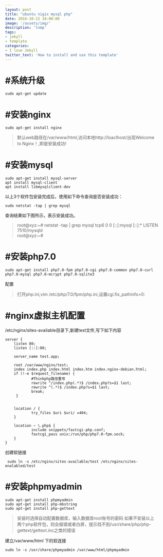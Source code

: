 ```yaml
---
layout: post
title: "ubuntu nigix mysql php"
date: 2016-10-22 18:00:00
image: '/assets/img/'
description: 'lnmp'
tags:
- jekyll 
- template 
categories:
- I love Jekyll
twitter_text: 'How to install and use this template'
---
```


#系统升级
=
    sudo apt-get update

#安装nginx
=
    sudo apt-get install nginx

>默认web路径在/var/www/html,访问本地http://loaclhost/出现Welcome to Nginx！,即是安装成功!

#安装mysql
=
    sudo apt-get install mysql-server
    apt install mysql-client
    apt install libmysqlclient-dev

以上3个软件包安装完成后，使用如下命令查询是否安装成功：

    sudo netstat -tap | grep mysql

查询结果如下图所示，表示安装成功。

>root@xyz:~# netstat -tap | grep mysql
>tcp6       0      0 [::]:mysql              [::]:*                  LISTEN      7510/mysqld     
>root@xyz:~# 

#安装php7.0
=
    sudo apt-get install php7.0-fpm php7.0-cgi php7.0-common php7.0-curl php7.0-mysql php7.0-mcrypt php7.0-sqlite3

配置
>打开php.ini,vim /etc/php/7.0/fpm/php.ini,设置cgi.fix_pathinfo=0:

#nginx虚拟主机配置
=
/etc/nginx/sites-available目录下,新建test文件,写下如下内容

    server {
        listen 80;
        listen [::]:80;

        server_name test.app;

        root /var/www/nginx/test;
        index index.php index.html index.htm index.nginx-debian.html;
        if (!-e $request_filename) {
                #Thinkphp路径重写
                rewrite ^/index.php(.*)$ /index.php?s=$1 last;
                rewrite ^(.*)$ /index.php?s=$1 last;
                break;
         }


        location / {
                try_files $uri $uri/ =404;
        }

        location ~ \.php$ {
                include snippets/fastcgi-php.conf;
                fastcgi_pass unix:/run/php/php7.0-fpm.sock;
        }
    }
    
创建软链接
```
 sudo ln -s /etc/nginx/sites-available/test /etc/nginx/sites-enalabled/test
```
#安装phpmyadmin
=

    sudo apt-get install phpmyadmin
    sudo apt-get install php-mbstring
    sudo apt-get install php-gettext

>安装时选择自动配置数据库，输入数据库root账号的密码
>如果不安装以上两个php软件包，则会报错或者白屏，提示找不到/usr/share/php/php-gettext/gettext.inc之类的错误

建立/var/www/html 下的软连接

    sudo ln -s /usr/share/phpmyadmin /var/www/html/phpmyadmin

